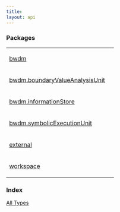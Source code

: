 ```yaml
---
title: 
layout: api
---
```


### Packages
<link rel="stylesheet" type="text/css" href="style.css">

<table class="api-docs-table">
<tbody>
<tr>
<td markdown="1">

<a href="bwdm/index.html">bwdm</a>


</td>
<td markdown="1">

</td>
</tr>
<tr>
<td markdown="1">

<a href="bwdm.boundary-value-analysis-unit/index.html">bwdm.boundaryValueAnalysisUnit</a>


</td>
<td markdown="1">

</td>
</tr>
<tr>
<td markdown="1">

<a href="bwdm.information-store/index.html">bwdm.informationStore</a>


</td>
<td markdown="1">

</td>
</tr>
<tr>
<td markdown="1">

<a href="bwdm.symbolic-execution-unit/index.html">bwdm.symbolicExecutionUnit</a>


</td>
<td markdown="1">

</td>
</tr>
<tr>
<td markdown="1">

<a href="external/index.html">external</a>


</td>
<td markdown="1">

</td>
</tr>
<tr>
<td markdown="1">

<a href="workspace/index.html">workspace</a>


</td>
<td markdown="1">

</td>
</tr>
</tbody>
</table>

### Index

<a href="alltypes/index.html">All Types</a>